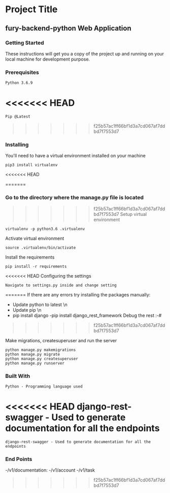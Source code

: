 # Project Title

## fury-backend-python Web Application

### Getting Started

These instructions will get you a copy of the project up and running on your local machine for development purpose.

### Prerequisites

    Python 3.6.9
<<<<<<< HEAD
=======
    Pip @Latest
>>>>>>> f25b57ac1ff66bf1d3a7cd067af7ddbd7f7553d7

### Installing

You'll need to have a virtual environment installed on your machine

    pip3 install virtualenv
<<<<<<< HEAD

=======
### Go to the directory where the manage.py file is located
>>>>>>> f25b57ac1ff66bf1d3a7cd067af7ddbd7f7553d7
Setup virtual environment

    virtualenv -p python3.6 .virtualenv

Activate virtual environment

    source .virtualenv/bin/activate

Install the requirements

    pip install -r requirements


<<<<<<< HEAD
Configuring the settings

    Navigate to settings.py inside and change setting
=======
If there are any errors try installing the packages manually:
- Update python to latest \n
- Update pip \n
- pip install django
-pip install django_rest_framework
Debug the rest :-#

    
>>>>>>> f25b57ac1ff66bf1d3a7cd067af7ddbd7f7553d7

Make migrations, createsuperuser and run the server

    python manage.py makemigrations
    python manage.py migrate
    python manage.py createsuperuser
    python manage.py runserver

### Built With

    Python - Programming language used
<<<<<<< HEAD
    django-rest-swagger - Used to generate documentation for all the endpoints
=======
    django-rest-swagger - Used to generate documentation for all the endpoints
### End Points   

-/v1/documentation:
-/v1/account
-/v1/task
>>>>>>> f25b57ac1ff66bf1d3a7cd067af7ddbd7f7553d7
